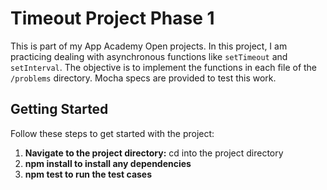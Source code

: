 # Timeout Project Phase 1

This is part of my App Academy Open projects. In this project, I am practicing dealing with asynchronous functions like `setTimeout` and `setInterval`. The objective is to implement the functions in each file of the `/problems` directory. Mocha specs are provided to test this work.

## Getting Started

Follow these steps to get started with the project:

1. **Navigate to the project directory:**
   cd into the project directory
2. **npm install to install any dependencies**
3. **npm test to run the test cases**
